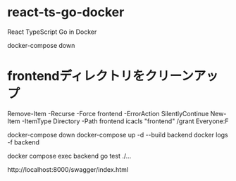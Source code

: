 # react-ts-go-docker
React TypeScript Go in Docker 

docker-compose down

# frontendディレクトリをクリーンアップ
Remove-Item -Recurse -Force frontend -ErrorAction SilentlyContinue
New-Item -ItemType Directory -Path frontend
icacls "frontend" /grant Everyone:F


docker-compose down
docker-compose up -d --build backend
docker logs -f backend


docker compose exec backend go test ./...

http://localhost:8000/swagger/index.html